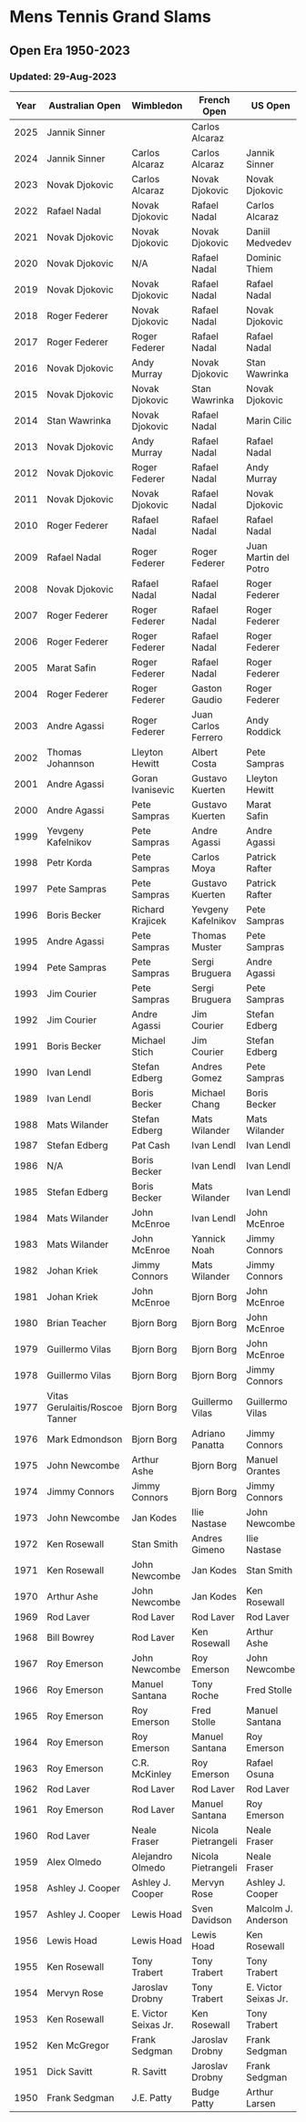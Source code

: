 # Mens Tennis Grand Slams 
## Open Era 1950-2023
### Updated: 29-Aug-2023

|Year|Australian Open|Wimbledon |French Open|US Open|
|----|--------|--------|--------|--------|
|2025|Jannik Sinner||Carlos Alcaraz||
|2024|Jannik Sinner|Carlos Alcaraz|Carlos Alcaraz|Jannik Sinner|
|2023|Novak Djokovic|Carlos Alcaraz|Novak Djokovic|Novak Djokovic|
|2022|Rafael Nadal|Novak Djokovic|Rafael Nadal|Carlos Alcaraz|
|2021|Novak Djokovic|Novak Djokovic|Novak Djokovic|Daniil Medvedev|
|2020|Novak Djokovic|N/A|Rafael Nadal|Dominic Thiem|
|2019|Novak Djokovic|Novak Djokovic|Rafael Nadal|Rafael Nadal|
|2018|Roger Federer|Novak Djokovic|Rafael Nadal|Novak Djokovic|
|2017|Roger Federer|Roger Federer|Rafael Nadal|Rafael Nadal|
|2016|Novak Djokovic|Andy Murray|Novak Djokovic|Stan Wawrinka|
|2015|Novak Djokovic|Novak Djokovic|Stan Wawrinka|Novak Djokovic|
|2014|Stan Wawrinka|Novak Djokovic|Rafael Nadal|Marin Cilic|
|2013|Novak Djokovic|Andy Murray|Rafael Nadal|Rafael Nadal|
|2012|Novak Djokovic|Roger Federer|Rafael Nadal|Andy Murray|
|2011|Novak Djokovic|Novak Djokovic|Rafael Nadal|Novak Djokovic|
|2010|Roger Federer|Rafael Nadal|Rafael Nadal|Rafael Nadal|
|2009|Rafael Nadal|Roger Federer|Roger Federer|Juan Martin del Potro|
|2008|Novak Djokovic|Rafael Nadal|Rafael Nadal|Roger Federer|
|2007|Roger Federer|Roger Federer|Rafael Nadal|Roger Federer|
|2006|Roger Federer|Roger Federer|Rafael Nadal|Roger Federer|
|2005|Marat Safin|Roger Federer|Rafael Nadal|Roger Federer|
|2004|Roger Federer|Roger Federer|Gaston Gaudio|Roger Federer|
|2003|Andre Agassi|Roger Federer|Juan Carlos Ferrero|Andy Roddick|
|2002|Thomas Johannson|Lleyton Hewitt|Albert Costa|Pete Sampras|
|2001|Andre Agassi|Goran Ivanisevic|Gustavo Kuerten|Lleyton Hewitt|
|2000|Andre Agassi|Pete Sampras|Gustavo Kuerten|Marat Safin|
|1999|Yevgeny Kafelnikov|Pete Sampras|Andre Agassi|Andre Agassi|
|1998|Petr Korda|Pete Sampras|Carlos Moya|Patrick Rafter|
|1997|Pete Sampras|Pete Sampras|Gustavo Kuerten|Patrick Rafter|
|1996|Boris Becker|Richard Krajicek|Yevgeny Kafelnikov|Pete Sampras|
|1995|Andre Agassi|Pete Sampras|Thomas Muster|Pete Sampras|
|1994|Pete Sampras|Pete Sampras|Sergi Bruguera|Andre Agassi|
|1993|Jim Courier|Pete Sampras|Sergi Bruguera|Pete Sampras|
|1992|Jim Courier|Andre Agassi|Jim Courier|Stefan Edberg|
|1991|Boris Becker|Michael Stich|Jim Courier|Stefan Edberg|
|1990|Ivan Lendl|Stefan Edberg|Andres Gomez|Pete Sampras|
|1989|Ivan Lendl|Boris Becker|Michael Chang|Boris Becker|
|1988|Mats Wilander|Stefan Edberg|Mats Wilander|Mats Wilander|
|1987|Stefan Edberg|Pat Cash|Ivan Lendl|Ivan Lendl|
|1986|N/A|Boris Becker|Ivan Lendl|Ivan Lendl|
|1985|Stefan Edberg|Boris Becker|Mats Wilander|Ivan Lendl|
|1984|Mats Wilander|John McEnroe|Ivan Lendl|John McEnroe|
|1983|Mats Wilander|John McEnroe|Yannick Noah|Jimmy Connors|
|1982|Johan Kriek|Jimmy Connors|Mats Wilander|Jimmy Connors|
|1981|Johan Kriek|John McEnroe|Bjorn Borg|John McEnroe|
|1980|Brian Teacher|Bjorn Borg|Bjorn Borg|John McEnroe|
|1979|Guillermo Vilas|Bjorn Borg|Bjorn Borg|John McEnroe|
|1978|Guillermo Vilas|Bjorn Borg|Bjorn Borg|Jimmy Connors|
|1977|Vitas Gerulaitis/Roscoe Tanner|Bjorn Borg|Guillermo Vilas|Guillermo Vilas|
|1976|Mark Edmondson|Bjorn Borg|Adriano Panatta|Jimmy Connors|
|1975|John Newcombe|Arthur Ashe|Bjorn Borg|Manuel Orantes|
|1974|Jimmy Connors|Jimmy Connors|Bjorn Borg|Jimmy Connors|
|1973|John Newcombe|Jan Kodes|Ilie Nastase|John Newcombe|
|1972|Ken Rosewall|Stan Smith|Andres Gimeno|Ilie Nastase|
|1971|Ken Rosewall|John Newcombe|Jan Kodes|Stan Smith|
|1970|Arthur Ashe|John Newcombe|Jan Kodes|Ken Rosewall|
|1969|Rod Laver|Rod Laver|Rod Laver|Rod Laver|
|1968|Bill Bowrey|Rod Laver|Ken Rosewall|Arthur Ashe|
|1967|Roy Emerson|John Newcombe|Roy Emerson|John Newcombe|
|1966|Roy Emerson|Manuel Santana|Tony Roche|Fred Stolle|
|1965|Roy Emerson|Roy Emerson|Fred Stolle|Manuel Santana|
|1964|Roy Emerson|Roy Emerson|Manuel Santana|Roy Emerson|
|1963|Roy Emerson|C.R. McKinley|Roy Emerson|Rafael Osuna|
|1962|Rod Laver|Rod Laver|Rod Laver|Rod Laver|
|1961|Roy Emerson|Rod Laver|Manuel Santana|Roy Emerson|
|1960|Rod Laver|Neale Fraser|Nicola Pietrangeli|Neale Fraser|
|1959|Alex Olmedo|Alejandro Olmedo|Nicola Pietrangeli|Neale Fraser|
|1958|Ashley J. Cooper|Ashley J. Cooper|Mervyn Rose|Ashley J. Cooper|
|1957|Ashley J. Cooper|Lewis Hoad|Sven Davidson|Malcolm J. Anderson|
|1956|Lewis Hoad|Lewis Hoad|Lewis Hoad|Ken Rosewall|
|1955|Ken Rosewall|Tony Trabert|Tony Trabert|Tony Trabert|
|1954|Mervyn Rose|Jaroslav Drobny|Tony Trabert|E. Victor Seixas Jr.|
|1953|Ken Rosewall|E. Victor Seixas Jr.|Ken Rosewall|Tony Trabert|
|1952|Ken McGregor|Frank Sedgman|Jaroslav Drobny|Frank Sedgman|
|1951|Dick Savitt|R. Savitt|Jaroslav Drobny|Frank Sedgman|
|1950|Frank Sedgman|J.E. Patty|Budge Patty|Arthur Larsen|
